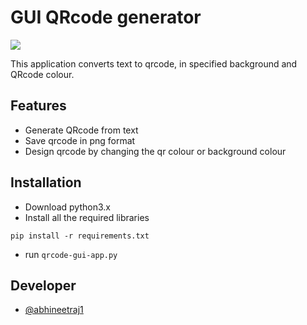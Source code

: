 # GUI QRcode generator

<img src="https://raw.github.com/abhineetraj1/qrcode-gui-app/master/images/screenshot.png">

This application converts text to qrcode, in specified background and QRcode colour.

## Features
*	Generate QRcode from text
*	Save qrcode in png format
*	Design qrcode by changing the qr colour or background colour

## Installation
*	Download python3.x
*	Install all the required libraries
```
pip install -r requirements.txt
```
*	run `qrcode-gui-app.py`


## Developer
*	[@abhineetraj1](https://github.com/abhineetraj1)